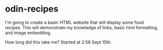 # odin-recipes

I'm going to create a basic HTML website that will display some food recipes. This will demonstrate my knowledge of links, basic html formatting, and image embedding.

How long did this take me? Started at 2:58 Sept 15th.
